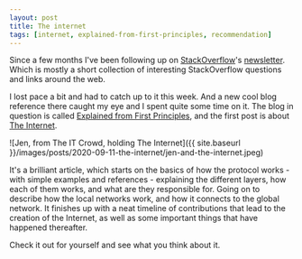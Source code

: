 ```yaml
---
layout: post
title: The internet
tags: [internet, explained-from-first-principles, recommendation]
---
```


Since a few months I've been following up on [StackOverflow][stack-overflow]'s [newsletter][the-overflow].
Which is mostly a short collection of interesting StackOverflow questions and links around the web.

I lost pace a bit and had to catch up to it this week. And a new cool blog reference there caught my eye and I spent quite some time on it.
The blog in question is called [Explained from First Principles][explained-from-first-principles], and the first post is about [The Internet][the-internet].

![Jen, from The IT Crowd, holding The Internet]({{ site.baseurl }}/images/posts/2020-09-11-the-internet/jen-and-the-internet.jpeg)

It's a brilliant article, which starts on the basics of how the protocol works - with simple examples and references - explaining the different layers, how each of them works, and what are they responsible for.
Going on to describe how the local networks work, and how it connects to the global network.
It finishes up with a neat timeline of contributions that lead to the creation of the Internet, as well as some important things that have happened thereafter.

Check it out for yourself and see what you think about it.

[explained-from-first-principles]: [https://explained-from-first-principles.com]
[stack-overflow]: [https://stackoverflow.com/]
[the-internet]: [https://explained-from-first-principles.com/internet]
[the-overflow]: [https://stackoverflow.blog/newsletter/]
